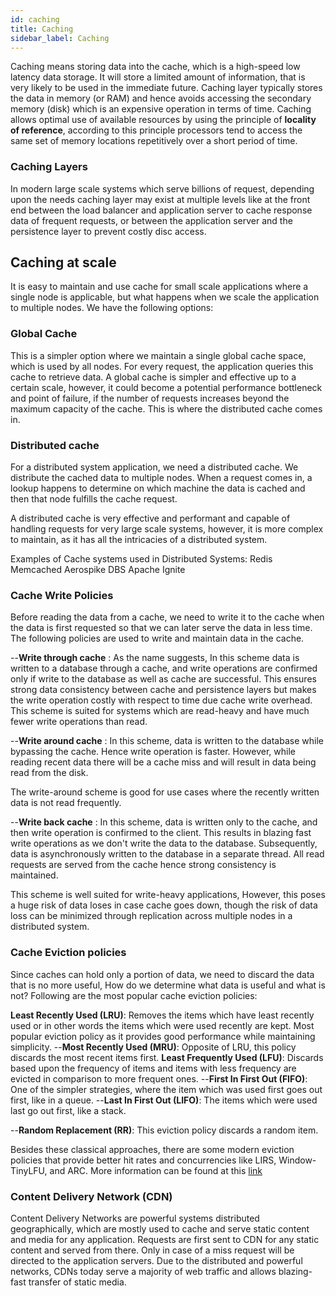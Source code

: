 ```yaml
---
id: caching
title: Caching
sidebar_label: Caching
---
```


Caching means storing data into the cache, which is a high-speed low latency data storage. It will store a limited amount of information, that is very likely to be used in the immediate future. Caching layer typically stores the data in memory (or RAM) and hence avoids accessing the secondary memory (disk) which is an expensive operation in terms of time. Caching allows optimal use of available resources by using the principle of **locality of reference**, according to this principle processors tend to access the same set of memory locations repetitively over a short period of time.

### Caching Layers

In modern large scale systems which serve billions of request, depending upon the needs caching layer may exist at multiple levels like at the front end between the load balancer and application server to cache response data of frequent requests, or between the application server and the persistence layer to prevent costly disc access.

## Caching at scale

It is easy to maintain and use cache for small scale applications where a single node is applicable, but what happens when we scale the application to multiple nodes. We have the following options:

### Global Cache

This is a simpler option where we maintain a single global cache space, which is used by all nodes. For every request, the application queries this cache to retrieve data. A global cache is simpler and effective up to a certain scale, however, it could become a potential performance bottleneck and point of failure, if the number of requests increases beyond the maximum capacity of the cache. This is where the distributed cache comes in.

### Distributed cache

For a distributed system application, we need a distributed cache. We distribute the cached data to multiple nodes. When a request comes in, a lookup happens to determine on which machine the data is cached and then that node fulfills the cache request.

A distributed cache is very effective and performant and capable of handling requests for very large scale systems, however, it is more complex to maintain, as it has all the intricacies of a distributed system.

Examples of Cache systems used in Distributed Systems:
Redis
Memcached
Aerospike DBS
Apache Ignite

### Cache Write Policies

Before reading the data from a cache, we need to write it to the cache when the data is first requested so that we can later serve the data in less time. The following policies are used to write and maintain data in the cache.

--**Write through cache** : As the name suggests, In this scheme data is written to a database through a cache, and write operations are confirmed only if write to the database as well as cache are successful. This ensures strong data consistency between cache and persistence layers but makes the write operation costly with respect to time due cache write overhead.
This scheme is suited for systems which are read-heavy and have much fewer write operations than read.

--**Write around cache** : In this scheme, data is written to the database while bypassing the cache. Hence write operation is faster. However, while reading recent data there will be a cache miss and will result in data being read from the disk.

The write-around scheme is good for use cases where the recently written data is not read frequently.

--**Write back cache** : In this scheme, data is written only to the cache, and then write operation is confirmed to the client. This results in blazing fast write operations as we don't write the data to the database. Subsequently, data is asynchronously written to the database in a separate thread. All read requests are served from the cache hence strong consistency is maintained.

This scheme is well suited for write-heavy applications, However, this poses a huge risk of data loses in case cache goes down, though the risk of data loss can be minimized through replication across multiple nodes in a distributed system.

### Cache Eviction policies

Since caches can hold only a portion of data, we need to discard the data that is no more useful, How do we determine what data is useful and what is not? Following are the most popular cache eviction policies:

**Least Recently Used (LRU)**: Removes the items which have least recently used or in other words the items which were used recently are kept. Most popular eviction policy as it provides good performance while maintaining simplicity.
--**Most Recently Used (MRU)**: Opposite of LRU, this policy discards the most recent items first.
**Least Frequently Used (LFU)**: Discards based upon the frequency of items and items with less frequency are evicted in comparison to more frequent ones.
--**First In First Out (FIFO)**: One of the simpler strategies, where the item which was used first goes out first, like in a queue.
--**Last In First Out (LIFO)**: The items which were used last go out first, like a stack.

--**Random Replacement (RR)**: This eviction policy discards a random item.

Besides these classical approaches, there are some modern eviction policies that provide better hit rates and concurrencies like LIRS, Window-TinyLFU, and ARC. More information can be found at this [link](http://highscalability.com/blog/2016/1/25/design-of-a-modern-cache.html)

### Content Delivery Network (CDN)

Content Delivery Networks are powerful systems distributed geographically, which are mostly used to cache and serve static content and media for any application. Requests are first sent to CDN for any static content and served from there. Only in case of a miss request will be directed to the application servers. Due to the distributed and powerful networks, CDNs today serve a majority of web traffic and allows blazing-fast transfer of static media.
